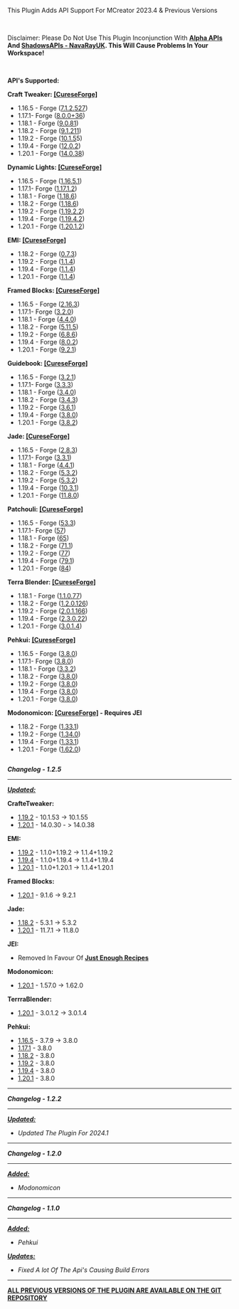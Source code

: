 <div class="field--item"><p>This Plugin Adds API Support For MCreator 2023.4 &amp; Previous Versions&nbsp;</p>
<p>&nbsp;</p>
<p class="bg-warning">Disclaimer: Please Do Not Use This Plugin Inconjunction With <a href="https://mcreator.net/plugin/104226/alpha-apis"><strong>Alpha APIs</strong></a><strong> And </strong><a href="https://mcreator.net/plugin/100756/shadowsapis-navarayuk"><strong>ShadowsAPIs - NavaRayUK</strong></a><strong>. This Will Cause Problems In Your Workspace!</strong></p>
<p>&nbsp;</p>
<p><strong>API's Supported:</strong></p>
<p class="bg-danger"><strong>Craft Tweaker: </strong><a href="https://www.curseforge.com/minecraft/mc-mods/crafttweaker" target="_blank" rel="noopener nofollow"><strong>[CureseForge]</strong></a></p>
<ul><li>1.16.5 - Forge (<a href="https://www.curseforge.com/minecraft/mc-mods/crafttweaker/files/5007325" target="_blank" rel="noopener nofollow">7.1.2.527</a>)</li>
<li>1.17.1- Forge (<a href="https://www.curseforge.com/minecraft/mc-mods/crafttweaker/files/4611962" target="_blank" rel="noopener nofollow">8.0.0+36</a>)</li>
<li>1.18.1 - Forge (<a href="https://www.curseforge.com/minecraft/mc-mods/crafttweaker/files/3696628" target="_blank" rel="noopener nofollow">9.0.81</a>)</li>
<li>1.18.2 - Forge (<a href="https://www.curseforge.com/minecraft/mc-mods/crafttweaker/files/4886430" target="_blank" rel="noopener nofollow">9.1.211</a>)</li>
<li>1.19.2 - Forge (<a href="https://www.curseforge.com/minecraft/mc-mods/crafttweaker/files/5210437" target="_blank" rel="noopener nofollow">10.1.5</a>5)</li>
<li>1.19.4 - Forge (<a href="https://www.curseforge.com/minecraft/mc-mods/crafttweaker/files/4650339" target="_blank" rel="noopener nofollow">12.0.2</a>)</li>
<li>1.20.1 - Forge (<a href="https://www.curseforge.com/minecraft/mc-mods/crafttweaker/files/5210454" target="_blank" rel="noopener nofollow">14.0.38</a>)</li>
</ul><p class="bg-danger"><strong>Dynamic Lights: </strong><a href="https://www.curseforge.com/minecraft/mc-mods/dynamic-lights" target="_blank" rel="noopener nofollow"><strong>[CureseForge]</strong></a></p>
<ul><li>1.16.5 - Forge (<a href="https://www.curseforge.com/minecraft/mc-mods/dynamic-lights/files/3381556" target="_blank" rel="noopener nofollow">1.16.5.1</a>)</li>
<li>1.17.1- Forge (<a href="https://www.curseforge.com/minecraft/mc-mods/dynamic-lights/files/3556309" target="_blank" rel="noopener nofollow">1.17.1.2</a>)</li>
<li>1.18.1 - Forge (<a href="https://www.curseforge.com/minecraft/mc-mods/dynamic-lights/files/3735498" target="_blank" rel="noopener nofollow">1.18.6</a>)</li>
<li>1.18.2 - Forge (<a href="https://www.curseforge.com/minecraft/mc-mods/dynamic-lights/files/3735509" target="_blank" rel="noopener nofollow">1.18.6</a>)</li>
<li>1.19.2 - Forge (<a href="https://www.curseforge.com/minecraft/mc-mods/dynamic-lights/files/4908831" target="_blank" rel="noopener nofollow">1.19.2.2</a>)</li>
<li>1.19.4 - Forge (<a href="https://www.curseforge.com/minecraft/mc-mods/dynamic-lights/files/4721523" target="_blank" rel="noopener nofollow">1.19.4.2</a>)</li>
<li>1.20.1 - Forge (<a href="https://www.curseforge.com/minecraft/mc-mods/dynamic-lights/files/4861183" target="_blank" rel="noopener nofollow">1.20.1.2</a>)</li>
</ul><p class="bg-danger"><strong>EMI: </strong><a href="https://www.curseforge.com/minecraft/mc-mods/emi" target="_blank" rel="noopener nofollow"><strong>[CureseForge]</strong></a></p>
<ul><li>1.18.2 - Forge (<a href="https://www.curseforge.com/minecraft/mc-mods/emi/files/4466710" target="_blank" rel="noopener nofollow">0.7.3</a>)</li>
<li>1.19.2 - Forge (<a href="https://www.curseforge.com/minecraft/mc-mods/emi/files/5204253" target="_blank" rel="noopener nofollow">1.1.4</a>)</li>
<li>1.19.4 - Forge (<a href="https://www.curseforge.com/minecraft/mc-mods/emi/files/5204258" target="_blank" rel="noopener nofollow">1.1.4</a>)</li>
<li>1.20.1 - Forge (<a href="https://www.curseforge.com/minecraft/mc-mods/emi/files/5204261" target="_blank" rel="noopener nofollow">1.1.4</a>)</li>
</ul><p class="bg-danger"><strong>Framed Blocks: </strong><a href="https://www.curseforge.com/minecraft/mc-mods/framedblocks" target="_blank" rel="noopener nofollow"><strong>[CureseForge]</strong></a></p>
<ul><li>1.16.5 - Forge (<a href="https://www.curseforge.com/minecraft/mc-mods/framedblocks/files/4471090" target="_blank" rel="noopener nofollow">2.16.3</a>)</li>
<li>1.17.1- Forge (<a href="https://www.curseforge.com/minecraft/mc-mods/framedblocks/files/3554078" target="_blank" rel="noopener nofollow">3.2.0</a>)</li>
<li>1.18.1 - Forge (<a href="https://www.curseforge.com/minecraft/mc-mods/framedblocks/files/3768691" target="_blank" rel="noopener nofollow">4.4.0</a>)</li>
<li>1.18.2 - Forge (<a href="https://www.curseforge.com/minecraft/mc-mods/framedblocks/files/4567924" target="_blank" rel="noopener nofollow">5.11.5</a>)</li>
<li>1.19.2 - Forge (<a href="https://www.curseforge.com/minecraft/mc-mods/framedblocks/files/4762544" target="_blank" rel="noopener nofollow">6.8.6</a>)</li>
<li>1.19.4 - Forge (<a href="https://www.curseforge.com/minecraft/mc-mods/framedblocks/files/4481611" target="_blank" rel="noopener nofollow">8.0.2</a>)</li>
<li>1.20.1 - Forge (<a href="https://www.curseforge.com/minecraft/mc-mods/framedblocks/files/5165696" target="_blank" rel="noopener nofollow">9.2.1</a>)</li>
</ul><p class="bg-danger"><strong>Guidebook: </strong><a href="https://www.curseforge.com/minecraft/mc-mods/guidebook" target="_blank" rel="noopener nofollow"><strong>[CureseForge]</strong></a></p>
<ul><li>1.16.5 - Forge (<a href="https://www.curseforge.com/minecraft/mc-mods/guidebook/files/3090647" target="_blank" rel="noopener nofollow">3.2.1</a>)</li>
<li>1.17.1- Forge (<a href="https://www.curseforge.com/minecraft/mc-mods/guidebook/files/3537060" target="_blank" rel="noopener nofollow">3.3.3</a>)</li>
<li>1.18.1 - Forge (<a href="https://www.curseforge.com/minecraft/mc-mods/guidebook/files/3554103" target="_blank" rel="noopener nofollow">3.4.0</a>)</li>
<li>1.18.2 - Forge (<a href="https://www.curseforge.com/minecraft/mc-mods/guidebook/files/3788159" target="_blank" rel="noopener nofollow">3.4.3</a>)</li>
<li>1.19.2 - Forge (<a href="https://www.curseforge.com/minecraft/mc-mods/guidebook/files/3904597" target="_blank" rel="noopener nofollow">3.6.1</a>)</li>
<li>1.19.4 - Forge (<a href="https://www.curseforge.com/minecraft/mc-mods/guidebook/files/4593715" target="_blank" rel="noopener nofollow">3.8.0</a>)</li>
<li>1.20.1 - Forge (<a href="https://www.curseforge.com/minecraft/mc-mods/guidebook/files/4760385" target="_blank" rel="noopener nofollow">3.8.2</a>)</li>
</ul><p class="bg-danger"><strong>Jade: </strong><a href="https://www.curseforge.com/minecraft/mc-mods/jade" target="_blank" rel="noopener nofollow"><strong>[CureseForge]</strong></a></p>
<ul><li>1.16.5 - Forge (<a href="https://www.curseforge.com/minecraft/mc-mods/jade/files/3910873" target="_blank" rel="noopener nofollow">2.8.3</a>)</li>
<li>1.17.1- Forge (<a href="https://www.curseforge.com/minecraft/mc-mods/jade/files/3468298" target="_blank" rel="noopener nofollow">3.3.1</a>)</li>
<li>1.18.1 - Forge (<a href="https://www.curseforge.com/minecraft/mc-mods/jade/files/3681458" target="_blank" rel="noopener nofollow">4.4.1</a>)</li>
<li>1.18.2 - Forge (<a href="https://www.curseforge.com/minecraft/mc-mods/jade/files/5079263" target="_blank" rel="noopener nofollow">5.3.2</a>)</li>
<li>1.19.2 - Forge (<a href="https://www.curseforge.com/minecraft/mc-mods/jade/files/4800837" target="_blank" rel="noopener nofollow">5.3.2</a>)</li>
<li>1.19.4 - Forge (<a href="https://www.curseforge.com/minecraft/mc-mods/jade/files/4573063" target="_blank" rel="noopener nofollow">10.3.1</a>)</li>
<li>1.20.1 - Forge (<a href="https://www.curseforge.com/minecraft/mc-mods/jade/files/5072729" target="_blank" rel="noopener nofollow">11.8.0</a>)</li>
</ul><p class="bg-danger"><strong>Patchouli: </strong><a href="https://www.curseforge.com/minecraft/mc-mods/patchouli" target="_blank" rel="noopener nofollow"><strong>[CureseForge]</strong></a></p>
<ul><li>1.16.5 - Forge (<a href="https://www.curseforge.com/minecraft/mc-mods/patchouli/files/3847029" target="_blank" rel="noopener nofollow">53.3</a>)</li>
<li>1.17.1- Forge (<a href="https://www.curseforge.com/minecraft/mc-mods/patchouli/files/3528319" target="_blank" rel="noopener nofollow">57</a>)</li>
<li>1.18.1 - Forge (<a href="https://www.curseforge.com/minecraft/mc-mods/patchouli/files/3630725" target="_blank" rel="noopener nofollow">65</a>)</li>
<li>1.18.2 - Forge (<a href="https://www.curseforge.com/minecraft/mc-mods/patchouli/files/3846086" target="_blank" rel="noopener nofollow">71.1</a>)</li>
<li>1.19.2 - Forge (<a href="https://www.curseforge.com/minecraft/mc-mods/patchouli/files/4031402" target="_blank" rel="noopener nofollow">77</a>)</li>
<li>1.19.4 - Forge (<a href="https://www.curseforge.com/minecraft/mc-mods/patchouli/files/4636289" target="_blank" rel="noopener nofollow">79.1</a>)</li>
<li>1.20.1 - Forge (<a href="https://www.curseforge.com/minecraft/mc-mods/patchouli/files/4966125" target="_blank" rel="noopener nofollow">84</a>)</li>
</ul><p class="bg-danger"><strong>Terra Blender: </strong><a href="https://www.curseforge.com/minecraft/mc-mods/terrablender" target="_blank" rel="noopener nofollow"><strong>[CureseForge]</strong></a></p>
<ul><li>1.18.1 - Forge (<a href="https://www.curseforge.com/minecraft/mc-mods/terrablender/files/3651452" target="_blank" rel="noopener nofollow">1.1.0.77</a>)</li>
<li>1.18.2 - Forge (<a href="https://www.curseforge.com/minecraft/mc-mods/terrablender/files/3957976" target="_blank" rel="noopener nofollow">1.2.0.126</a>)</li>
<li>1.19.2 - Forge (<a href="https://www.curseforge.com/minecraft/mc-mods/terrablender/files/4618490" target="_blank" rel="noopener nofollow">2.0.1.166</a>)</li>
<li>1.19.4 - Forge (<a href="https://www.curseforge.com/minecraft/mc-mods/terrablender/files/4863577" target="_blank" rel="noopener nofollow">2.3.0.22</a>)</li>
<li>1.20.1 - Forge (<a href="https://www.curseforge.com/minecraft/mc-mods/terrablender/files/5068218" target="_blank" rel="noopener nofollow">3.0.1.4</a>)</li>
</ul><p class="bg-danger"><strong>Pehkui: </strong><a href="https://www.curseforge.com/minecraft/mc-mods/pehkui" target="_blank" rel="noopener nofollow"><strong>[CureseForge]</strong></a></p>
<ul><li>1.16.5 - Forge (<a href="https://www.curseforge.com/minecraft/mc-mods/pehkui/files/5208222" target="_blank" rel="noopener nofollow">3.8.0</a>)</li>
<li>1.17.1- Forge (<a href="https://www.curseforge.com/minecraft/mc-mods/pehkui/files/5208226" target="_blank" rel="noopener nofollow">3.8.0</a>)</li>
<li>1.18.1 - Forge (<a href="https://www.curseforge.com/minecraft/mc-mods/pehkui/files/3808009" target="_blank" rel="noopener nofollow">3.3.2</a>)</li>
<li>1.18.2 - Forge (<a href="https://www.curseforge.com/minecraft/mc-mods/pehkui/files/5208231" target="_blank" rel="noopener nofollow">3.8.0</a>)</li>
<li>1.19.2 - Forge (<a href="https://www.curseforge.com/minecraft/mc-mods/pehkui/files/5208237" target="_blank" rel="noopener nofollow">3.8.0</a>)</li>
<li>1.19.4 - Forge (<a href="https://www.curseforge.com/minecraft/mc-mods/pehkui/files/5208243" target="_blank" rel="noopener nofollow">3.8.0</a>)</li>
<li>1.20.1 - Forge (<a href="https://www.curseforge.com/minecraft/mc-mods/pehkui/files/5208247" target="_blank" rel="noopener nofollow">3.8.0</a>)</li>
</ul><p class="bg-danger"><strong>Modonomicon: </strong><a href="https://www.curseforge.com/minecraft/mc-mods/modonomicon" target="_blank" rel="noopener nofollow"><strong>[CureseForge]</strong></a><strong> - Requires JEI</strong></p>
<ul><li>1.18.2 - Forge (<a href="https://www.curseforge.com/minecraft/mc-mods/modonomicon/files/4641770" target="_blank" rel="noopener nofollow">1.33.1</a>)</li>
<li>1.19.2 - Forge (<a href="https://www.curseforge.com/minecraft/mc-mods/modonomicon/files/4675974" target="_blank" rel="noopener nofollow">1.34.0</a>)</li>
<li>1.19.4 - Forge (<a href="https://www.curseforge.com/minecraft/mc-mods/modonomicon/files/4641902" target="_blank" rel="noopener nofollow">1.33.1</a>)</li>
<li>1.20.1 - Forge (<a href="https://www.curseforge.com/minecraft/mc-mods/modonomicon/files/5156306" target="_blank" rel="noopener nofollow">1.62.0</a>)</li>
</ul><p><img src="https://i.imgur.com/I6whQRZ.png" alt=""></p><p><em><strong>Changelog - 1.2.5</strong></em></p>
<hr><p><em><strong><u>Updated:</u></strong></em></p>
<p><strong>CrafteTweaker:</strong></p>
<ul><li><u>1.19.2</u> - 10.1.53 -&gt; 10.1.55</li>
<li><u>1.20.1</u> - 14.0.30 - &gt; 14.0.38</li>
</ul><p><strong>EMI:</strong></p>
<ul><li><u>1.19.2</u> - 1.1.0+1.19.2 -&gt; 1.1.4+1.19.2</li>
<li><u>1.19.4</u> - 1.1.0+1.19.4 -&gt; 1.1.4+1.19.4</li>
<li><u>1.20.1</u> - 1.1.0+1.20.1 -&gt; 1.1.4+1.20.1</li>
</ul><p><strong>Framed Blocks:</strong></p>
<ul><li><u>1.20.1</u> - 9.1.6 -&gt; 9.2.1</li>
</ul><p><strong>Jade:</strong></p>
<ul><li><u>1.18.2</u> - 5.3.1 -&gt; 5.3.2</li>
<li><u>1.20.1</u> - 11.7.1 -&gt; 11.8.0</li>
</ul><p><strong>JEI:</strong></p>
<ul><li>Removed In Favour Of <a href="https://mcreator.net/plugin/103347/just-enough-recipes"><strong>Just Enough Recipes</strong></a></li>
</ul><p><strong>Modonomicon:</strong></p>
<ul><li><u>1.20.1</u> - 1.57.0 -&gt; 1.62.0</li>
</ul><p><strong>TerrraBlender:</strong></p>
<ul><li><u>1.20.1</u> - 3.0.1.2 -&gt; 3.0.1.4</li>
</ul><p><strong>Pehkui:</strong></p>
<ul><li><u>1.16.5</u> - 3.7.9 -&gt; 3.8.0</li>
<li><u>1.17.1</u> - 3.8.0</li>
<li><u>1.18.2</u> - 3.8.0</li>
<li><u>1.19.2</u> - 3.8.0</li>
<li><u>1.19.4</u> - 3.8.0</li>
<li><u>1.20.1</u> - 3.8.0</li>
</ul><hr><p><em><strong>Changelog - 1.2.2</strong></em></p>
<hr><p><em><strong><u>Updated:</u></strong></em></p>
<ul><li><em>Updated The Plugin For 2024.1</em></li>
</ul><hr><p><em><strong>Changelog - 1.2.0</strong></em></p>
<hr><p><em><strong><u>Added:</u></strong></em></p>
<ul><li><em>Modonomicon</em></li>
</ul><hr><p><em><strong>Changelog - 1.1.0</strong></em></p>
<hr><p><em><strong><u>Added:</u></strong></em></p>
<ul><li><em>Pehkui</em></li>
</ul><p><em><strong><u>Updates:</u></strong></em></p>
<ul><li><em>Fixed A lot Of The Api's Causing Build Errors</em></li>
</ul><hr><p><strong><u>ALL PREVIOUS VERSIONS OF THE PLUGIN ARE AVAILABLE ON THE GIT REPOSITORY</u></strong></p></div>
